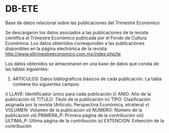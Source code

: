 # DB-ETE
Base de datos relacional sobre las publicaciones del Trimestre Económico

Se descargaron los datos asociados a las publicaciones de la revista científica el Trimestre Económico publicada por el Fondo de Cultura Económica. Los datos obtenidos corresponden a las publicaciones disponibles en la página electrónica de la revista: http://www.eltrimestreeconomico.com.mx/index.php/te

Los datos obtenidos se almacenaron en una base de datos que consta de las tablas siguientes:

1) ARTICULOS: Datos bibliográficos básicos de cada publicación. La tabla contiene los siguientes campos:

i) LLAVE: Identificador único para cada publicación
ii) ANIO: Año de la publicación
iii) TITULO: Título de la publicación
iv) TIPO: Clasificación asignada por la revista (Artículo, Perspectiva Económica, etcétera)
v) VOLUMEN: Volumen de la publicación
vi) NUMERO: Número de la publicación
vii) PRIMERA_P: Primera página de la contribución
viii) ULTIMA_P: Última página de la contribución
ix) EXTENCION: Extención de la contribución
